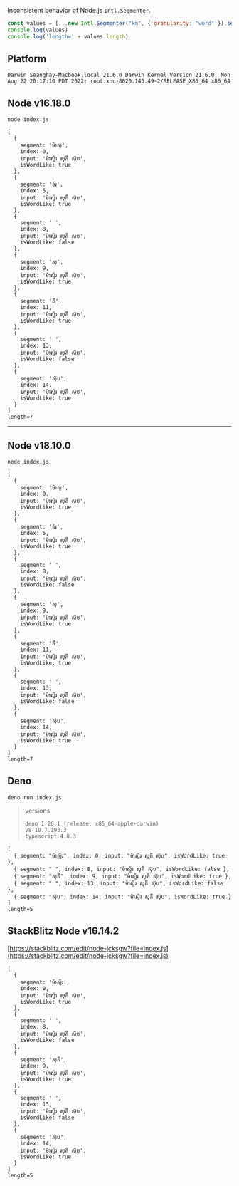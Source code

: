 
Inconsistent behavior of Node.js `Intl.Segmenter`.

```js
const values = [...new Intl.Segmenter("km", { granularity: "word" }).segment('ម៉ាស្ទ័រ សុគី ស៊ុប')]
console.log(values)
console.log('length=' + values.length)
```

## Platform

```
Darwin Seanghay-Macbook.local 21.6.0 Darwin Kernel Version 21.6.0: Mon Aug 22 20:17:10 PDT 2022; root:xnu-8020.140.49~2/RELEASE_X86_64 x86_64
```


## Node v16.18.0

`node index.js`

```
[
  {
    segment: 'ម៉ាស្',
    index: 0,
    input: 'ម៉ាស្ទ័រ សុគី ស៊ុប',
    isWordLike: true
  },
  {
    segment: 'ទ័រ',
    index: 5,
    input: 'ម៉ាស្ទ័រ សុគី ស៊ុប',
    isWordLike: true
  },
  {
    segment: ' ',
    index: 8,
    input: 'ម៉ាស្ទ័រ សុគី ស៊ុប',
    isWordLike: false
  },
  {
    segment: 'សុ',
    index: 9,
    input: 'ម៉ាស្ទ័រ សុគី ស៊ុប',
    isWordLike: true
  },
  {
    segment: 'គី',
    index: 11,
    input: 'ម៉ាស្ទ័រ សុគី ស៊ុប',
    isWordLike: true
  },
  {
    segment: ' ',
    index: 13,
    input: 'ម៉ាស្ទ័រ សុគី ស៊ុប',
    isWordLike: false
  },
  {
    segment: 'ស៊ុប',
    index: 14,
    input: 'ម៉ាស្ទ័រ សុគី ស៊ុប',
    isWordLike: true
  }
]
length=7
```

---

## Node v18.10.0

`node index.js`


```
[
  {
    segment: 'ម៉ាស្',
    index: 0,
    input: 'ម៉ាស្ទ័រ សុគី ស៊ុប',
    isWordLike: true
  },
  {
    segment: 'ទ័រ',
    index: 5,
    input: 'ម៉ាស្ទ័រ សុគី ស៊ុប',
    isWordLike: true
  },
  {
    segment: ' ',
    index: 8,
    input: 'ម៉ាស្ទ័រ សុគី ស៊ុប',
    isWordLike: false
  },
  {
    segment: 'សុ',
    index: 9,
    input: 'ម៉ាស្ទ័រ សុគី ស៊ុប',
    isWordLike: true
  },
  {
    segment: 'គី',
    index: 11,
    input: 'ម៉ាស្ទ័រ សុគី ស៊ុប',
    isWordLike: true
  },
  {
    segment: ' ',
    index: 13,
    input: 'ម៉ាស្ទ័រ សុគី ស៊ុប',
    isWordLike: false
  },
  {
    segment: 'ស៊ុប',
    index: 14,
    input: 'ម៉ាស្ទ័រ សុគី ស៊ុប',
    isWordLike: true
  }
]
length=7
```


## Deno

`deno run index.js`

> versions
>```
>deno 1.26.1 (release, x86_64-apple-darwin)
>v8 10.7.193.3
>typescript 4.8.3
>```

```
[
  { segment: "ម៉ាស្ទ័រ", index: 0, input: "ម៉ាស្ទ័រ សុគី ស៊ុប", isWordLike: true },
  { segment: " ", index: 8, input: "ម៉ាស្ទ័រ សុគី ស៊ុប", isWordLike: false },
  { segment: "សុគី", index: 9, input: "ម៉ាស្ទ័រ សុគី ស៊ុប", isWordLike: true },
  { segment: " ", index: 13, input: "ម៉ាស្ទ័រ សុគី ស៊ុប", isWordLike: false },
  { segment: "ស៊ុប", index: 14, input: "ម៉ាស្ទ័រ សុគី ស៊ុប", isWordLike: true }
]
length=5
```


## StackBlitz Node v16.14.2

[https://stackblitz.com/edit/node-jcksgw?file=index.js](https://stackblitz.com/edit/node-jcksgw?file=index.js)

```
[
  {
    segment: 'ម៉ាស្ទ័រ',
    index: 0,
    input: 'ម៉ាស្ទ័រ សុគី ស៊ុប',
    isWordLike: true
  },
  {
    segment: ' ',
    index: 8,
    input: 'ម៉ាស្ទ័រ សុគី ស៊ុប',
    isWordLike: false
  },
  {
    segment: 'សុគី',
    index: 9,
    input: 'ម៉ាស្ទ័រ សុគី ស៊ុប',
    isWordLike: true
  },
  {
    segment: ' ',
    index: 13,
    input: 'ម៉ាស្ទ័រ សុគី ស៊ុប',
    isWordLike: false
  },
  {
    segment: 'ស៊ុប',
    index: 14,
    input: 'ម៉ាស្ទ័រ សុគី ស៊ុប',
    isWordLike: true
  }
]
length=5
```
